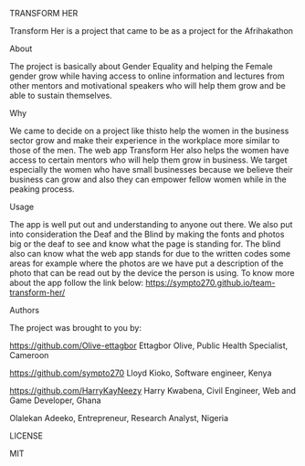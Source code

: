 TRANSFORM HER

Transform Her is a project that came to be as a project for the Afrihakathon

About

The project is basically about Gender Equality and helping the Female gender grow while having access to online information and lectures from other mentors and motivational speakers who will help them grow and be able to sustain themselves.

Why

We came to decide on a project like thisto help the women in the business sector grow and make their experience in the workplace more similar to those of the men.
The web app Transform Her also helps the women have access to certain mentors who will help them grow in business. 
We target especially the women who have small businesses because we believe their business can grow and also they can empower fellow women while in the peaking process.

Usage

The app is well put out and understanding to anyone out there. 
We also put into consideration the Deaf and the Blind by making the fonts and photos big or the deaf to see and know what the page is standing for. The blind also can know what the web app stands for due to the written codes some areas for example where the photos are we have put a description of the photo that can be read out by the device the person is using.
To know more about the app follow the link below:
https://sympto270.github.io/team-transform-her/


Authors

The project was brought to you by:

https://github.com/Olive-ettagbor Ettagbor Olive, Public Health Specialist, Cameroon

https://github.com/sympto270 Lloyd Kioko, Software engineer, Kenya

https://github.com/HarryKayNeezy Harry Kwabena, Civil Engineer, Web and Game Developer, Ghana

Olalekan Adeeko, Entrepreneur, Research Analyst, Nigeria

LICENSE

MIT
